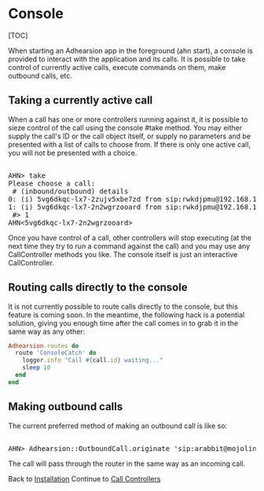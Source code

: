 # Console

[TOC]

When starting an Adhearsion app in the foreground (ahn start), a console is provided to interact with the application and its calls. It is possible to take control of currently active calls, execute commands on them, make outbound calls, etc.

## Taking a currently active call

When a call has one or more controllers running against it, it is possible to sieze control of the call using the console #take method. You may either supply the call's ID or the call object itself, or supply no parameters and be presented with a list of calls to choose from. If there is only one active call, you will not be presented with a choice.

<pre class='terminal'>

AHN> take
Please choose a call:
 # (inbound/outbound) details
0: (i) 5vg6dkqc-lx7-2zujv5xbe7zd from sip:rwkdjpmu@192.168.1.74 to sip:usera@127.0.0.1
1: (i) 5vg6dkqc-lx7-2n2wgrzooard from sip:rwkdjpmu@192.168.1.74 to sip:usera@127.0.0.1
 #> 1
AHN<5vg6dkqc-lx7-2n2wgrzooard>
</pre>

Once you have control of a call, other controllers will stop executing (at the next time they try to run a command against the call) and you may use any CallController methods you like. The console itself is just an interactive CallController.

## Routing calls directly to the console

It is not currently possible to route calls directly to the console, but this feature is coming soon. In the meantime, the following hack is a potential solution, giving you enough time after the call comes in to grab it in the same way as any other:

```ruby
Adhearsion.routes do
  route 'ConsoleCatch' do
    logger.info "Call #{call.id} waiting..."
    sleep 10
  end
end
```

## Making outbound calls

The current preferred method of making an outbound call is like so:

<pre class='terminal'>

AHN> Adhearsion::OutboundCall.originate 'sip:arabbit@mojolingo.com', :from => 'sip:foo@bar.com'
</pre>

The call will pass through the router in the same way as an incoming call.

<div class='docs-progress-nav'>
  <span class='back'>
    Back to <a href="/docs/getting-started/installation">Installation</a>
  </span>
  <span class='forward'>
    Continue to <a href="/docs/call-controllers">Call Controllers</a>
  </span>
</div>
